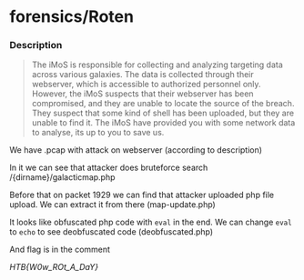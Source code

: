 # forensics/Roten

### Description
> The iMoS is responsible for collecting and analyzing targeting data across various galaxies. The data is collected through their webserver, which is accessible to authorized personnel only. However, the iMoS suspects that their webserver has been compromised, and they are unable to locate the source of the breach. They suspect that some kind of shell has been uploaded, but they are unable to find it. The iMoS have provided you with some network data to analyse, its up to you to save us.

We have .pcap with attack on webserver (according to description)

In it we can see that attacker does bruteforce search /{dirname}/galacticmap.php

Before that on packet 1929 we can find that attacker uploaded php file upload. We can extract it from there (map-update.php)

It looks like obfuscated php code with `eval` in the end. We can change `eval` to `echo` to see deobfuscated code (deobfuscated.php)

And flag is in the comment

*HTB{W0w_ROt_A_DaY}*
